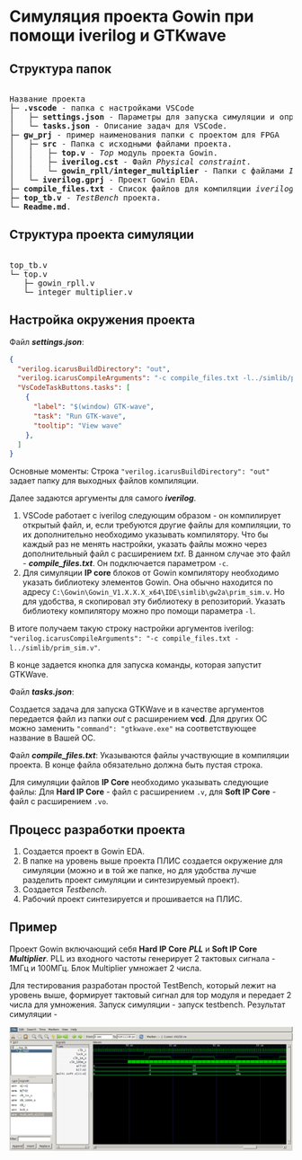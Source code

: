 # Симуляция проекта Gowin при помощи iverilog и GTKwave

## Структура папок

<pre>

Название проекта
├─ <b>.vscode</b> - папка с настройками VSCode
│   ├─ <b>settings.json</b> - Параметры для запуска симуляции и определение кнопок для простоты доступа.
│   └─ <b>tasks.json</b> - Описание задач для VSCode.
├─ <b>gw_prj</b> - пример наименования папки с проектом для FPGA
│   ├─ <b>src</b> - Папка с исходными файлами проекта.
│   │   ├─ <b>top.v</b> - <i>Top</i> модуль проекта Gowin.
│   │   ├─ <b>iverilog.cst</b> - Файл <i>Physical constraint</i>.
│   │   └─ <b>gowin_rpll/integer_multiplier</b> - Папки с файлами <i>IP core</i>.
│   └─ <b>iverilog.gprj</b> - Проект Gowin EDA.
├─ <b>compile_files.txt</b> - Список файлов для компиляции <i>iverilog</i>.
├─ <b>top_tb.v</b> - <i>TestBench</i> проекта.
└─ <b>Readme.md</b>.
</pre>

## Структура проекта симуляции

<pre>

top_tb.v
└─ top.v
   ├─ gowin_rpll.v
   └─ integer_multiplier.v
</pre>

## Настройка окружения проекта

Файл ***settings.json***:
```json
{
  "verilog.icarusBuildDirectory": "out",
  "verilog.icarusCompileArguments": "-c compile_files.txt -l../simlib/prim_sim.v", 
  "VsCodeTaskButtons.tasks": [
    {
      "label": "$(window) GTK-wave",
      "task": "Run GTK-wave",
      "tooltip": "View wave"
    },
  ]
}
``` 
Основные моменты:
Строка `"verilog.icarusBuildDirectory": "out"` задает папку для выходных файлов компиляции.

Далее задаются аргументы для самого ***iverilog***. 
1. VSCode работает с iverilog следующим образом - он компилирует открытый файл, и, если требуются другие файлы для компиляции, то их дополнительно необходимо указывать компилятору. Что бы каждый раз не менять настройки, указать файлы можно через дополнительный файл с расширением *txt*. В данном случае это файл - ***compile_files.txt***. Он подключается параметром `-c`. 
2. Для симуляции **IP core** блоков от Gowin компилятору необходимо указать библиотеку элементов Gowin. Она обычно находится по адресу `C:\Gowin\Gowin_V1.X.X.X_x64\IDE\simlib\gw2a\prim_sim.v`. Но для удобства, я скопировал эту библиотеку в репозиторий. Указать библиотеку компилятору можно про помощи параметра `-l`.

В итоге получаем такую строку настройки аргументов iverilog: `"verilog.icarusCompileArguments": "-c compile_files.txt -l../simlib/prim_sim.v"`.

В конце задается кнопка для запуска команды, которая запустит GTKWave.

Файл ***tasks.json***:

Создается задача для запуска GTKWave и в качестве аргументов передается файл из папки *out* c расширением **vcd**. Для других ОС можно заменить `"command": "gtkwave.exe"` на соответствующее название в Вашей ОС.

Файл ***compile_files.txt***:
Указываются файлы участвующие в компиляции проекта. В конце файла обязательно должна быть пустая строка.

Для симуляции файлов **IP Core** необходимо указывать следующие файлы: Для **Hard IP Core** - файл с расширением `.v`, для **Soft IP Core** - файл с расширением `.vo`.

## Процесс разработки проекта

1. Создается проект в Gowin EDA.
2. В папке на уровень выше проекта ПЛИС создается окружение для симуляции (можно и в той же папке, но для удобства лучше разделить проект симуляции и синтезируемый проект).
3. Создается *Testbench*. 
4. Рабочий проект синтезируется и прошивается на ПЛИС.

## Пример

Проект Gowin включающий себя **Hard IP Core** ***PLL*** и **Soft IP Core** ***Multiplier***. PLL из входного частоты генерирует 2 тактовых сигнала - 1МГц и 100МГц. Блок Multiplier умножает 2 числа.

Для тестирования разработан простой TestBench, который лежит на уровень выше, формирует тактовый сигнал для top модуля и передает 2 числа для умножения. Запуск симуляции - запуск testbench. Результат симуляции - 

![alt text](example.png)